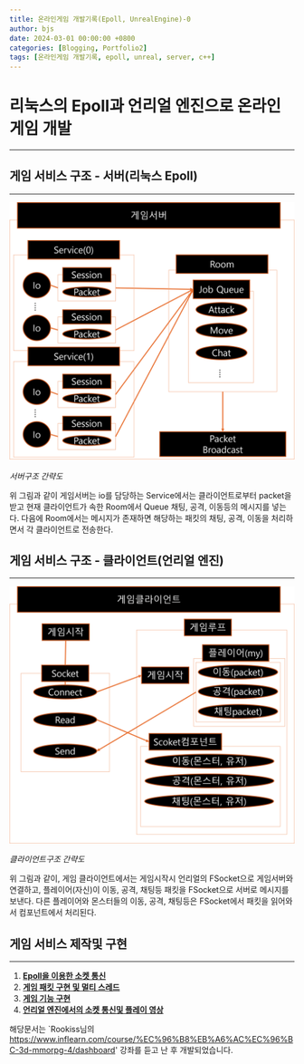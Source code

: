 ```yaml
---
title: 온라인게임 개발기록(Epoll, UnrealEngine)-0
author: bjs
date: 2024-03-01 00:00:00 +0800
categories: [Blogging, Portfolio2]
tags: [온라인게임 개발기록, epoll, unreal, server, c++]
---
```


# 리눅스의 Epoll과 언리얼 엔진으로 온라인 게임 개발
---

## 게임 서비스 구조 - 서버(리눅스 Epoll)
---

![서버구조](/assets/img/epoll_unreal_서버구조.png)

_서버구조 간략도_

위 그림과 같이 게임서버는 io를 담당하는 Service에서는 클라이언트로부터 packet을 받고 현재 클라이언트가 속한 Room에서 Queue 채팅, 공격, 이동등의 메시지를 넣는다. 다음에 Room에서는 메시지가 존재하면 해당하는 패킷의 채팅, 공격, 이동을 처리하면서 각 클라이언트로 전송한다.

## 게임 서비스 구조 - 클라이언트(언리얼 엔진)
---

![클라구조](/assets/img/epoll_unreal_클라구조.png)

_클라이언트구조 간략도_

위 그림과 같이, 게임 클라이언트에서는 게임시작시 언리얼의 FSocket으로 게임서버와 연결하고, 플레이어(자신)이 이동, 공격, 채팅등 패킷을 FSocket으로 서버로 메시지를 보낸다. 다른 플레이어와 몬스터들의 이동, 공격, 채팅등은 FSocket에서 패킷을 읽어와서 컴포넌트에서 처리된다.

## 게임 서비스 제작및 구현
---

1. [**Epoll을 이용한 소켓 통신**](</posts/온라인게임-개발기록(Epoll,-UnrealEngine)-1>)
2. [**게임 패킷 구현 및 멀티 스레드**](</posts/온라인게임-개발기록(Epoll,-UnrealEngine)-2>)
3. [**게임 기능 구현**](</posts/온라인게임-개발기록(Epoll,-UnrealEngine)-3>)
4. [**언리얼 엔진에서의 소켓 통신및 플레이 영상**](</posts/온라인게임-개발기록(Epoll,-UnrealEngine)-4>)

해당문서는 `Rookiss님의 https://www.inflearn.com/course/%EC%96%B8%EB%A6%AC%EC%96%BC-3d-mmorpg-4/dashboard' 강좌를 듣고 난 후 개발되었습니다.
